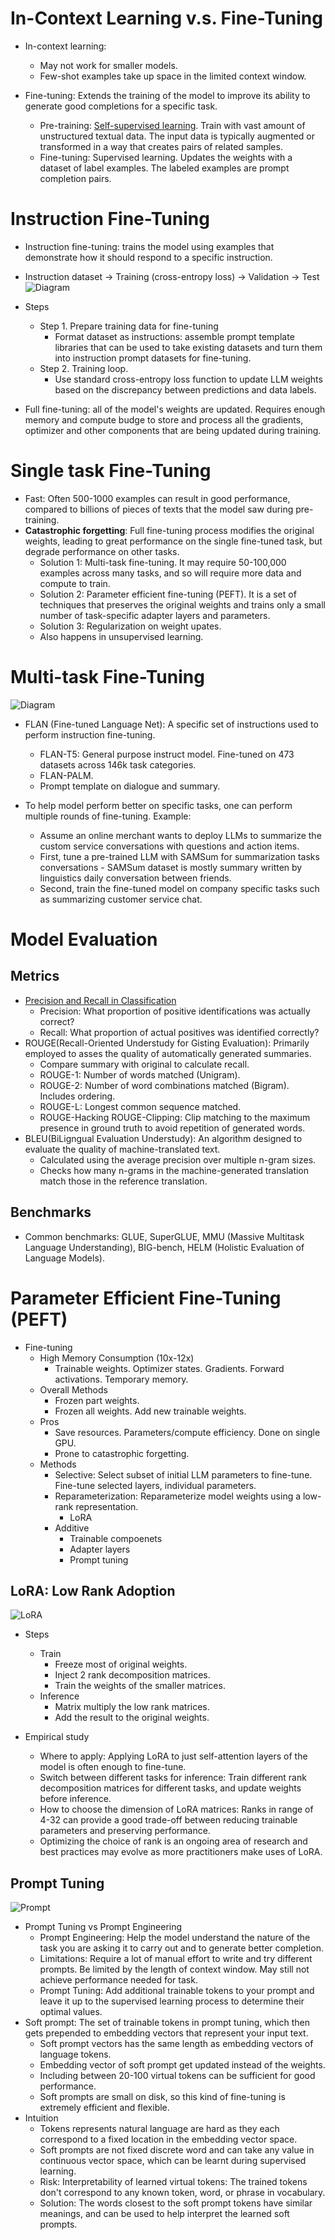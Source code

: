 # In-Context Learning v.s. Fine-Tuning
- In-context learning:
  - May not work for smaller models.
  - Few-shot examples take up space in the limited context window.

- Fine-tuning: Extends the training of the model to improve its ability to generate good completions for a specific task.
  - Pre-training: [Self-supervised learning](https://en.wikipedia.org/wiki/Self-supervised_learning). Train with vast amount of unstructured textual data. The input data is typically augmented or transformed in a way that creates pairs of related samples.
  - Fine-tuning: Supervised learning. Updates the weights with a dataset of label examples. The labeled examples are prompt completion pairs.

# Instruction Fine-Tuning
- Instruction fine-tuning: trains the model using examples that demonstrate how it should respond to a specific instruction.
- Instruction dataset -&gt; Training (cross-entropy loss) -&gt; Validation -&gt; Test
![Diagram](https://levendlee.files.wordpress.com/2023/12/llm_2-1.png)

- Steps
  - Step 1. Prepare training data for fine-tuning
    - Format dataset as instructions: assemble prompt template libraries that can be used to take existing datasets and turn them into instruction prompt datasets for fine-tuning.
  - Step 2. Training loop.
    - Use standard cross-entropy loss function to update LLM weights based on the discrepancy between predictions and data labels.

- Full fine-tuning: all of the model's weights are updated. Requires enough memory and compute budge to store and process all the gradients, optimizer and other components that are being updated during training.

# Single task Fine-Tuning
- Fast: Often 500-1000 examples can result in good performance, compared to billions of pieces of texts that the model saw during pre-training.
- **Catastrophic forgetting**: Full fine-tuning process modifies the original weights, leading to great performance on the single fine-tuned task, but degrade performance on other tasks.
  - Solution 1: Multi-task fine-tuning. It may require 50-100,000 examples across many tasks, and so will require more data and compute to train.
  - Solution 2: Parameter efficient fine-tuning (PEFT). It is a set of techniques that preserves the original weights and trains only a small number of task-specific adapter layers and parameters.
  - Solution 3: Regularization on weight upates.
  - Also happens in unsupervised learning.

# Multi-task Fine-Tuning

![Diagram](https://levendlee.files.wordpress.com/2023/12/llm_2-2.png)

- FLAN (Fine-tuned Language Net): A specific set of instructions used to perform instruction fine-tuning.
  - FLAN-T5: General purpose instruct model. Fine-tuned on 473 datasets across 146k task categories.
  - FLAN-PALM.
  - Prompt template on dialogue and summary.

- To help model perform better on specific tasks, one can perform multiple rounds of fine-tuning. Example:
  - Assume an online merchant wants to deploy LLMs to summarize the custom service conversations with questions and action items.
  - First, tune a pre-trained LLM with SAMSum for summarization tasks conversations - SAMSum dataset is mostly summary written by linguistics daily conversation between friends.
  - Second, train the fine-tuned model on company specific tasks such as summarizing customer service chat.

# Model Evaluation

## Metrics

- [Precision and Recall in Classification](https://developers.google.com/machine-learning/crash-course/classification/precision-and-recall)
  - Precision: What proportion of positive identifications was actually correct?
  - Recall: What proportion of actual positives was identified correctly?
- ROUGE(Recall-Oriented Understudy for Gisting Evaluation): Primarily employed to asses the quality of automatically generated summaries.
  - Compare summary with original to calculate recall.
  - ROUGE-1: Number of words matched (Unigram).
  - ROUGE-2: Number of word combinations matched (Bigram). Includes ordering.
  - ROUGE-L: Longest common sequence matched.
  - ROUGE-Hacking  ROUGE-Clipping: Clip matching to the maximum presence in ground truth to avoid repetition of generated words.
- BLEU(BiLigngual Evaluation Understudy): An algorithm designed to evaluate the quality of machine-translated text.
  - Calculated using the average precision over multiple n-gram sizes.
  - Checks how many n-grams in the machine-generated translation match those in the reference translation.

## Benchmarks

- Common benchmarks: GLUE, SuperGLUE, MMU (Massive Multitask Language Understanding), BIG-bench, HELM (Holistic Evaluation of Language Models).

# Parameter Efficient Fine-Tuning (PEFT)

- Fine-tuning
  - High Memory Consumption (10x-12x)
    - Trainable weights. Optimizer states. Gradients. Forward activations. Temporary memory.
  - Overall Methods
    - Frozen part weights.
    - Frozen all weights. Add new trainable weights.
  - Pros
    - Save resources. Parameters/compute efficiency. Done on single GPU.
    - Prone to catastrophic forgetting.
  - Methods
    - Selective: Select subset of initial LLM parameters to fine-tune. Fine-tune selected layers, individual parameters.
    - Reparameterization: Reparameterize model weights using a low-rank representation. 
      - LoRA
    - Additive
       - Trainable compoenets
       - Adapter layers
       - Prompt tuning

## LoRA: Low Rank Adoption

![LoRA](https://levendlee.files.wordpress.com/2023/12/llm_2-3.png)

- Steps
  - Train
    - Freeze most of original weights.
    - Inject 2 rank decomposition matrices.
    - Train the weights of the smaller matrices.
  - Inference
    - Matrix multiply the low rank matrices.
    - Add the result to the original weights.

- Empirical study
  - Where to apply: Applying LoRA to just self-attention layers of the model is often enough to fine-tune.
  - Switch between different tasks for inference: Train different rank decomposition matrices for different tasks, and update weights before inference.
  - How to choose the dimension of LoRA matrices: Ranks in range of 4-32 can provide a good trade-off between reducing trainable parameters and preserving performance.
  - Optimizing the choice of rank is an ongoing area of research and best practices may evolve as more practitioners make uses of LoRA.

## Prompt Tuning

![Prompt](https://levendlee.files.wordpress.com/2023/12/llm_2-4.png)

- Prompt Tuning vs Prompt Engineering
  - Prompt Engineering: Help the model understand the nature of the task you are asking it to carry out and to generate better completion.
  - Limitations: Require a lot of manual effort to write and try different prompts. Be limited by the length of context window. May still not achieve performance needed for task.
  - Prompt Tuning: Add additional trainable tokens to your prompt and leave it up to the supervised learning process to determine their optimal values.
- Soft prompt: The set of trainable tokens in prompt tuning, which then gets prepended to embedding vectors that represent your input text.
  - Soft prompt vectors has the same length as embedding vectors of language tokens.
  - Embedding vector of soft prompt get updated instead of the weights.
  - Including between 20-100 virtual tokens can be sufficient for good performance.
  - Soft prompts are small on disk, so this kind of fine-tuning is extremely efficient and flexible.
- Intuition
  - Tokens represents natural language are hard as they each correspond to a fixed location in the embedding vector space.
  - Soft prompts are not fixed discrete word and can take any value in continuous vector space, which can be learnt during supervised learning.
  - Risk: Interpretability of learned virtual tokens: The trained tokens don't correspond to any known token, word, or phrase in vocabulary.
  - Solution: The words closest to the soft prompt tokens have similar meanings, and can be used to help interpret the learned soft prompts.
